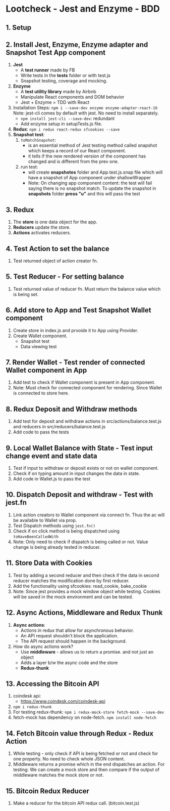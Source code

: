 # Lootcheck - Jest and Enzyme - BDD

## 1. Setup

## 2. Install Jest, Enzyme, Enzyme adapter and Snapshot Test App component
1. **Jest**
    * A **test runner** made by FB
    * Write tests in the __tests__ folder or with test.js
    * Snapshot testing, coverage and mocking.
2. **Enzyme**
    * A **test utility library** made by Airbnb
    * Manipulate React components and DOM behavior
    * Jest + Enzyme = TDD with React
3. Installation Steps: `npm i --save-dev enzyme enzyme-adapter-react-16` Note: jest-cli comes by default with jest. No need to install separately.
    * `npm install jest-cli --save-dev`: redundant
    * Add enzyme setup in setupTests.js file.
4. **Redux**: `npm i redux react-redux sfcookies --save`
5. **Snapshot test**:
    1. `toMatchSnapshot`:
        * is an essential method of Jest testing method called snapshot which keeps a record of our React component.
        * it tells if the new rendered version of the component has changed and is different from the prev one.
    2. run test: 
        - will create __snapshotes__ folder and App.test.js.snap file which will have a snapshot of App component under shallowWrapper
        * Note: On changing app component content: the test will fail saying there is no snapshot match. To update the snapshot in __snapshots__ folder **press "u"** and this will pass the test

## 3. Redux
1. The **store** is one data object for the app.
2. **Reducers** update the store.
3. **Actions** activates reducers.

## 4. Test Action to set the balance
1. Test returned object of action creator fn.

## 5. Test Reducer - For setting balance
1. Test returned value of reducer fn. Must return the balance value which is being set.

## 6. Add store to App and Test Snapshot Wallet component
1. Create store in index.js and prvoide it to App using Provider.
2. Create Wallet component. 
    * Snapshot test
    * Data viewing test

## 7. Render Wallet - Test render of connected Wallet component in App
1. Add test to check if Wallet component is present in App component.
2. Note: Must check for connected component for rendering. Since Wallet is connected to store here.

## 8. Redux Deposit and Withdraw methods
1. Add test for deposit and withdraw actions in src/actions/balance.test.js and reducers in src/reducers/balance.test.js
2. Add code to pass the tests

## 9. Local Wallet Balance with State - Test input change event and state data
1. Test if input to withdraw or deposit exists or not on wallet component.
2. Check if on typing amount in input changes the data in state.
3. Add code in Wallet.js to pass the test

## 10. Dispatch Deposit and withdraw - Test with jest.fn
1. Link action creators to Wallet component via connect fn. Thus the ac will be available to Wallet via prop.
2. Test Dispatch methods using `jest.fn()`
3. Check if on click method is being dispatched using `toHaveBeenCalledWith`
4. Note: Only need to check if dispatch is being called or not. Value change is being already tested in reducer.

## 11. Store Data with Cookies
1. Test by adding a second reducer and then check if the data in second reducer matches the modification done by first reducer.
2. Add the functionality using sfcookies: read_cookie, bake_cookie
3. Note: Since jest provides a mock window object while testing. Cookies will be saved in the mock environment and can be tested.

## 12. Async Actions, Middleware and Redux Thunk
1. **Async actions**:
    * Actions in redux that allow for asynchronous behavior.
    * An API request shouldn't block the application.
    * The API request should happen in the background.
2. How do async actions work?
    * Use **middleware** - allows us to return a promise. and not just an object
    * Adds a layer b/w the async code and the store
    * **Redux-thunk**

## 13. Accessing the Bitcoin API
1. coindesk api:
    * https://www.coindesk.com/coindesk-api
2. `npm i redux-thunk`
3. For testing redux-thunk: `npm i redux-mock-store fetch-mock --save-dev`
4. fetch-mock has dependency on node-fetch. `npm install node-fetch`

## 14. Fetch Bitcoin value through Redux - Redux Action
1. While testing - only check if API is being fetched or not and check for one property. No need to check whole JSON content.
2. Middleware returns a promise which in the end dispatches an action. For testing: We can create a mock store and then compare if the output of middleware matches the mock store or not.

## 15. Bitcoin Redux Reducer
1. Make a reducer for the bitcoin API redux call. (bitcoin.test.js)
